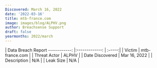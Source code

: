 ```yaml
---
Discovered: March 16, 2022
date: '2022-03-16'
title: mtb-france.com
image: images/blog/ALPHV.png
author: Breachsense Support
draft: false
yearmonths: 2022/march
---
```



| Data Breach Report
------------:   |:-------------:    | :-----:|
| Victim    | mtb-france.com      | 
| Threat Actor    | ALPHV      | 
| Date Discovered    | Mar 16, 2022      | 
| Description    | N/A      | 
| Leak Size    | N/A      | 

